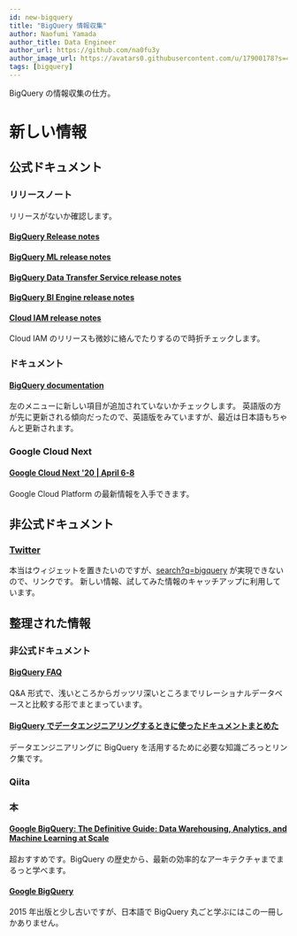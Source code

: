 ```yaml
---
id: new-bigquery
title: "BigQuery 情報収集"
author: Naofumi Yamada
author_title: Data Engineer
author_url: https://github.com/na0fu3y
author_image_url: https://avatars0.githubusercontent.com/u/17900178?s=400&v=4
tags: [bigquery]
---
```


BigQuery の情報収集の仕方。

<!--truncate-->

# 新しい情報　
## 公式ドキュメント

### リリースノート
リリースがないか確認します。

#### [BigQuery Release notes](https://cloud.google.com/bigquery/docs/release-notes)
#### [BigQuery ML release notes](https://cloud.google.com/bigquery-ml/docs/release-notes)
#### [BigQuery Data Transfer Service release notes](https://cloud.google.com/bigquery-transfer/docs/release-notes)
#### [BigQuery BI Engine release notes](https://cloud.google.com/bi-engine/docs/release-notes)

#### [Cloud IAM release notes](https://cloud.google.com/iam/docs/release-notes)
Cloud IAM のリリースも微妙に絡んでたりするので時折チェックします。

### ドキュメント

#### [BigQuery documentation](https://cloud.google.com/bigquery/docs/)
左のメニューに新しい項目が追加されていないかチェックします。
英語版の方が先に更新される傾向だったので、英語版をみていますが、最近は日本語もちゃんと更新されます。

### Google Cloud Next
#### [Google Cloud Next '20 | April 6-8](https://cloud.withgoogle.com/next/sf/)
Google Cloud Platform の最新情報を入手できます。

## 非公式ドキュメント

### [Twitter](https://twitter.com/search?q=bigquery)
本当はウィジェットを置きたいのですが、[search?q=bigquery](https://twitter.com/search?q=bigquery) が実現できないので、リンクです。
新しい情報、試してみた情報のキャッチアップに利用しています。

## 整理された情報

### 非公式ドキュメント
#### [BigQuery FAQ](https://cloud-textbook.com/3635/)
Q&A 形式で、浅いところからガッツリ深いところまでリレーショナルデータベースと比較する形でまとまっています。

#### [BigQuery でデータエンジニアリングするときに使ったドキュメントまとめた](https://qiita.com/na0/items/25eb37b0597b0c7460c3)
データエンジニアリングに BigQuery を活用するために必要な知識ごろっとリンク集です。

### Qiita

### 本
#### [Google BigQuery: The Definitive Guide: Data Warehousing, Analytics, and Machine Learning at Scale](https://amzn.to/30HkKSb)
超おすすめです。BigQuery の歴史から、最新の効率的なアーキテクチャまでまるっと学べます。

#### [Google BigQuery](https://amzn.to/2unDvha)
2015 年出版と少し古いですが、日本語で BigQuery 丸ごと学ぶにはこの一冊しかありません。
